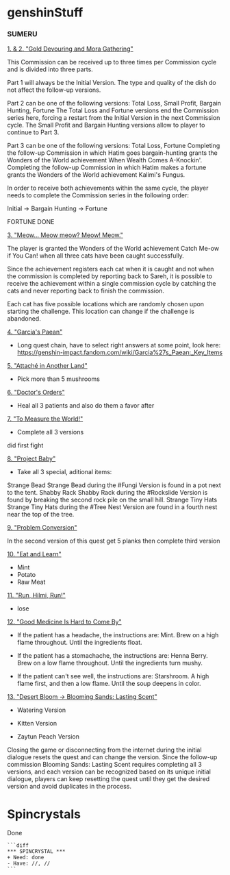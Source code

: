# genshinStuff </h1>

<h3>SUMERU</h3>

<ins>1. & 2. "Gold Devouring and Mora Gathering"</ins>

This Commission can be received up to three times per Commission cycle and is divided into three parts.

Part 1 will always be the Initial Version. The type and quality of the dish do not affect the follow-up versions.

Part 2 can be one of the following versions: Total Loss, Small Profit, Bargain Hunting, Fortune
The Total Loss and Fortune versions end the Commission series here, forcing a restart from the Initial Version in the next Commission cycle.
The Small Profit and Bargain Hunting versions allow to player to continue to Part 3.

Part 3 can be one of the following versions: Total Loss, Fortune
Completing the follow-up Commission in which Hatim goes bargain-hunting grants the Wonders of the World achievement When Wealth Comes A-Knockin'.
Completing the follow-up Commission in which Hatim makes a fortune grants the Wonders of the World achievement Kalimi's Fungus.

In order to receive both achievements within the same cycle, the player needs to complete the Commission series in the following order:

Initial → Bargain Hunting → Fortune

FORTUNE DONE

<ins>3. "Meow... Meow meow? Meow! Meow."</ins>

The player is granted the Wonders of the World achievement Catch Me-ow if You Can! when all three cats have been caught successfully.

Since the achievement registers each cat when it is caught and not when the commission is completed by reporting back to Sareh, it is possible to receive the achievement within a single commission cycle by catching the cats and never reporting back to finish the commission.

Each cat has five possible locations which are randomly chosen upon starting the challenge. This location can change if the challenge is abandoned.

<ins>4. "Garcia's Paean"</ins>

- Long quest chain, have to select right answers at some point, look here:
https://genshin-impact.fandom.com/wiki/Garcia%27s_Paean:_Key_Items

<ins>5. "Attaché in Another Land"</ins>

- Pick more than 5 mushrooms

<ins>6. "Doctor's Orders"</ins>

- Heal all 3 patients and also do them a favor after

<ins>7. "To Measure the World!"</ins>

- Complete all 3 versions

did first fight

<ins>8. "Project Baby"</ins>

- Take all 3 special, aditional items:

Strange Bead Strange Bead during the #Fungi Version is found in a pot next to the tent.
Shabby Rack Shabby Rack during the #Rockslide Version is found by breaking the second rock pile on the small hill.
Strange Tiny Hats Strange Tiny Hats during the #Tree Nest Version are found in a fourth nest near the top of the tree.

<ins>9. "Problem Conversion"</ins>

In the second version of this quest get 5 planks then complete third version

<ins>10. "Eat and Learn"</ins>

- Mint
- Potato
- Raw Meat

<ins>11. "Run, Hilmi, Run!"</ins>

- lose

<ins>12. "Good Medicine Is Hard to Come By"</ins>

- If the patient has a headache, the instructions are:
Mint.
Brew on a high flame throughout.
Until the ingredients float.

- If the patient has a stomachache, the instructions are:
Henna Berry.
Brew on a low flame throughout.
Until the ingredients turn mushy.

- If the patient can't see well, the instructions are:
Starshroom.
A high flame first, and then a low flame.
Until the soup deepens in color.

<ins>13. "Desert Bloom -> Blooming Sands: Lasting Scent"</ins>

- Watering Version

- Kitten Version

- Zaytun Peach Version

Closing the game or disconnecting from the internet during the initial dialogue resets the quest and can change the version. 
Since the follow-up commission Blooming Sands: Lasting Scent requires completing all 3 versions, and each version can be recognized based on its unique initial dialogue, players can keep resetting the quest until they get the desired version and avoid duplicates in the process.



# Spincrystals </h1>

Done

~~~
```diff
*** SPINCRYSTAL ***
+ Need: done
- Have: //, //
```
~~~